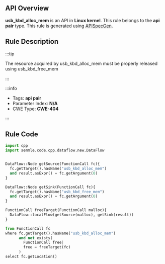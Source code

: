 ---
---


## API Overview
**usb_kbd_alloc_mem** is an API in **Linux kernel**. This rule belongs to the **api pair** type. This rule is generated using [APISpecGen](../../tools/APISpecGen).
## Rule Description

:::tip

The resource acquired by usb_kbd_alloc_mem must be properly released using usb_kbd_free_mem

:::

:::info

- Tags: **api pair**
- Parameter Index: **N/A**
- CWE Type: **CWE-404**

:::

## Rule Code
```python
import cpp
import semmle.code.cpp.dataflow.new.DataFlow


DataFlow::Node getSource(FunctionCall fc){
  fc.getTarget().hasName("usb_kbd_alloc_mem")
  and result.asExpr() = fc.getArgument(0)
}

DataFlow::Node getSink(FunctionCall fc){
  fc.getTarget().hasName("usb_kbd_free_mem")
  and result.asExpr() = fc.getArgument(0)
}

FunctionCall freeTarget(FunctionCall malloc){
  DataFlow::localFlow(getSource(malloc), getSink(result))
}

from FunctionCall fc
where fc.getTarget().hasName("usb_kbd_alloc_mem")
      and not exists(
        FunctionCall free| 
        free = freeTarget(fc)
      )
select fc.getLocation()

    
```